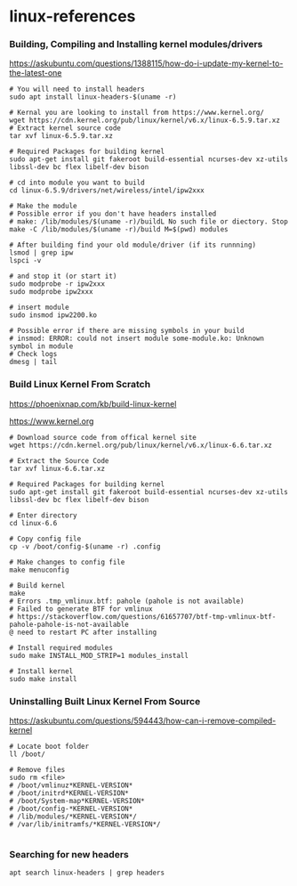# linux-references


### Building, Compiling and Installing kernel modules/drivers
https://askubuntu.com/questions/1388115/how-do-i-update-my-kernel-to-the-latest-one
```Shell
# You will need to install headers
sudo apt install linux-headers-$(uname -r)

# Kernal you are looking to install from https://www.kernel.org/
wget https://cdn.kernel.org/pub/linux/kernel/v6.x/linux-6.5.9.tar.xz
# Extract kernel source code
tar xvf linux-6.5.9.tar.xz

# Required Packages for building kernel
sudo apt-get install git fakeroot build-essential ncurses-dev xz-utils libssl-dev bc flex libelf-dev bison

# cd into module you want to build
cd linux-6.5.9/drivers/net/wireless/intel/ipw2xxx

# Make the module
# Possible error if you don't have headers installed
# make: /lib/modules/$(uname -r)/buildL No such file or diectory. Stop
make -C /lib/modules/$(uname -r)/build M=$(pwd) modules

# After building find your old module/driver (if its runnning) 
lsmod | grep ipw 
lspci -v

# and stop it (or start it)
sudo modprobe -r ipw2xxx
sudo modprobe ipw2xxx

# insert module
sudo insmod ipw2200.ko

# Possible error if there are missing symbols in your build
# insmod: ERROR: could not insert module some-module.ko: Unknown symbol in module
# Check logs
dmesg | tail
```

### Build Linux Kernel From Scratch
https://phoenixnap.com/kb/build-linux-kernel

https://www.kernel.org
```Shell
# Download source code from offical kernel site
wget https://cdn.kernel.org/pub/linux/kernel/v6.x/linux-6.6.tar.xz

# Extract the Source Code
tar xvf linux-6.6.tar.xz

# Required Packages for building kernel
sudo apt-get install git fakeroot build-essential ncurses-dev xz-utils libssl-dev bc flex libelf-dev bison

# Enter directory
cd linux-6.6

# Copy config file
cp -v /boot/config-$(uname -r) .config

# Make changes to config file
make menuconfig

# Build kernel
make
# Errors .tmp_vmlinux.btf: pahole (pahole is not available)
# Failed to generate BTF for vmlinux
# https://stackoverflow.com/questions/61657707/btf-tmp-vmlinux-btf-pahole-pahole-is-not-available
@ need to restart PC after installing

# Install required modules
sudo make INSTALL_MOD_STRIP=1 modules_install

# Install kernel
sudo make install

```

### Uninstalling Built Linux Kernel From Source
https://askubuntu.com/questions/594443/how-can-i-remove-compiled-kernel
```Shell
# Locate boot folder
ll /boot/

# Remove files
sudo rm <file>
# /boot/vmlinuz*KERNEL-VERSION*
# /boot/initrd*KERNEL-VERSION*
# /boot/System-map*KERNEL-VERSION*
# /boot/config-*KERNEL-VERSION*
# /lib/modules/*KERNEL-VERSION*/
# /var/lib/initramfs/*KERNEL-VERSION*/


```


### Searching for new headers
```Shell
apt search linux-headers | grep headers
```


